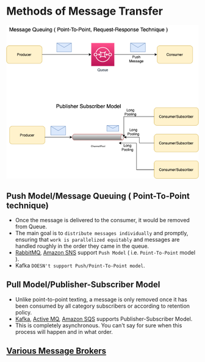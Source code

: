 
# Methods of Message Transfer

<img title="Message-Transfer-Model" alt="Alt text" src="assests/Traditional-Message-Patterns.drawio.png">

## Push Model/Message Queuing ( Point-To-Point technique)
- Once the message is delivered to the consumer, it would be removed from Queue.
- The main goal is to `distribute messages individually` and promptly, ensuring that `work is parallelized equitably` and messages are handled roughly in the order they came in the queue.
- [RabbitMQ](RabbitMQ.md), [Amazon SNS](../AWS/AmazonSNS.md) support `Push Model` ( i.e. `Point-To-Point` model ).
- Kafka `DOESN't support Push/Point-To-Point model`.

## Pull Model/Publisher-Subscriber Model
- Unlike point-to-point texting, a message is only removed once it has been consumed by all category subscribers or according to retention policy.
- [Kafka](Kafka.md), [Active MQ](ActiveMQ.md), [Amazon SQS](../AWS/AmazonSQS.md) supports Publisher-Subscriber Model.
- This is completely asynchronous. You can't say for sure when this process will happen and in what order.

## [Various Message Brokers](../../../README.md)